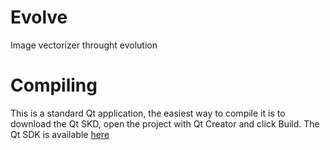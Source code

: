 Evolve
======

Image vectorizer throught evolution

Compiling
=========

This is a standard Qt application, the easiest way to compile it is to download the Qt SKD, open the project with Qt Creator and click Build.
The Qt SDK is available <a href="http://qt-project.org/downloads">here</a>
